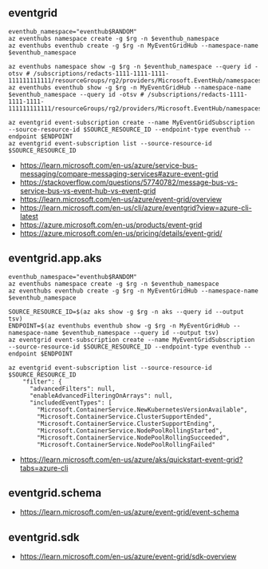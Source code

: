 ## eventgrid

```
eventhub_namespace="eventhub$RANDOM"
az eventhubs namespace create -g $rg -n $eventhub_namespace
az eventhubs eventhub create -g $rg -n MyEventGridHub --namespace-name $eventhub_namespace

az eventhubs namespace show -g $rg -n $eventhub_namespace --query id -otsv # /subscriptions/redacts-1111-1111-1111-111111111111/resourceGroups/rg2/providers/Microsoft.EventHub/namespaces/eventhub11644
az eventhubs eventhub show -g $rg -n MyEventGridHub --namespace-name $eventhub_namespace --query id -otsv # /subscriptions/redacts-1111-1111-1111-111111111111/resourceGroups/rg2/providers/Microsoft.EventHub/namespaces/eventhub11644/eventhubs/MyEventGridHub

az eventgrid event-subscription create --name MyEventGridSubscription --source-resource-id $SOURCE_RESOURCE_ID --endpoint-type eventhub --endpoint $ENDPOINT
az eventgrid event-subscription list --source-resource-id $SOURCE_RESOURCE_ID
```

- https://learn.microsoft.com/en-us/azure/service-bus-messaging/compare-messaging-services#azure-event-grid
- https://stackoverflow.com/questions/57740782/message-bus-vs-service-bus-vs-event-hub-vs-event-grid
- https://learn.microsoft.com/en-us/azure/event-grid/overview
- https://learn.microsoft.com/en-us/cli/azure/eventgrid?view=azure-cli-latest
- https://azure.microsoft.com/en-us/products/event-grid
- https://azure.microsoft.com/en-us/pricing/details/event-grid/

## eventgrid.app.aks

```
eventhub_namespace="eventhub$RANDOM"
az eventhubs namespace create -g $rg -n $eventhub_namespace
az eventhubs eventhub create -g $rg -n MyEventGridHub --namespace-name $eventhub_namespace

SOURCE_RESOURCE_ID=$(az aks show -g $rg -n aks --query id --output tsv)
ENDPOINT=$(az eventhubs eventhub show -g $rg -n MyEventGridHub --namespace-name $eventhub_namespace --query id --output tsv)
az eventgrid event-subscription create --name MyEventGridSubscription --source-resource-id $SOURCE_RESOURCE_ID --endpoint-type eventhub --endpoint $ENDPOINT

az eventgrid event-subscription list --source-resource-id $SOURCE_RESOURCE_ID
    "filter": {
      "advancedFilters": null,
      "enableAdvancedFilteringOnArrays": null,
      "includedEventTypes": [
        "Microsoft.ContainerService.NewKubernetesVersionAvailable",
        "Microsoft.ContainerService.ClusterSupportEnded",
        "Microsoft.ContainerService.ClusterSupportEnding",
        "Microsoft.ContainerService.NodePoolRollingStarted",
        "Microsoft.ContainerService.NodePoolRollingSucceeded",
        "Microsoft.ContainerService.NodePoolRollingFailed"
```

- https://learn.microsoft.com/en-us/azure/aks/quickstart-event-grid?tabs=azure-cli

## eventgrid.schema

- https://learn.microsoft.com/en-us/azure/event-grid/event-schema

## eventgrid.sdk
- https://learn.microsoft.com/en-us/azure/event-grid/sdk-overview
